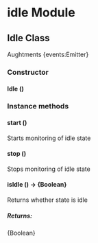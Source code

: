 # idle Module

## Idle Class

Aughtments {events:Emitter}

### Constructor

#### Idle ()

### Instance methods

#### start ()

Starts monitoring of idle state

#### stop ()

Stops monitoring of idle state

#### isIdle () → {Boolean}

Returns whether state is idle

##### Returns:

{Boolean}

